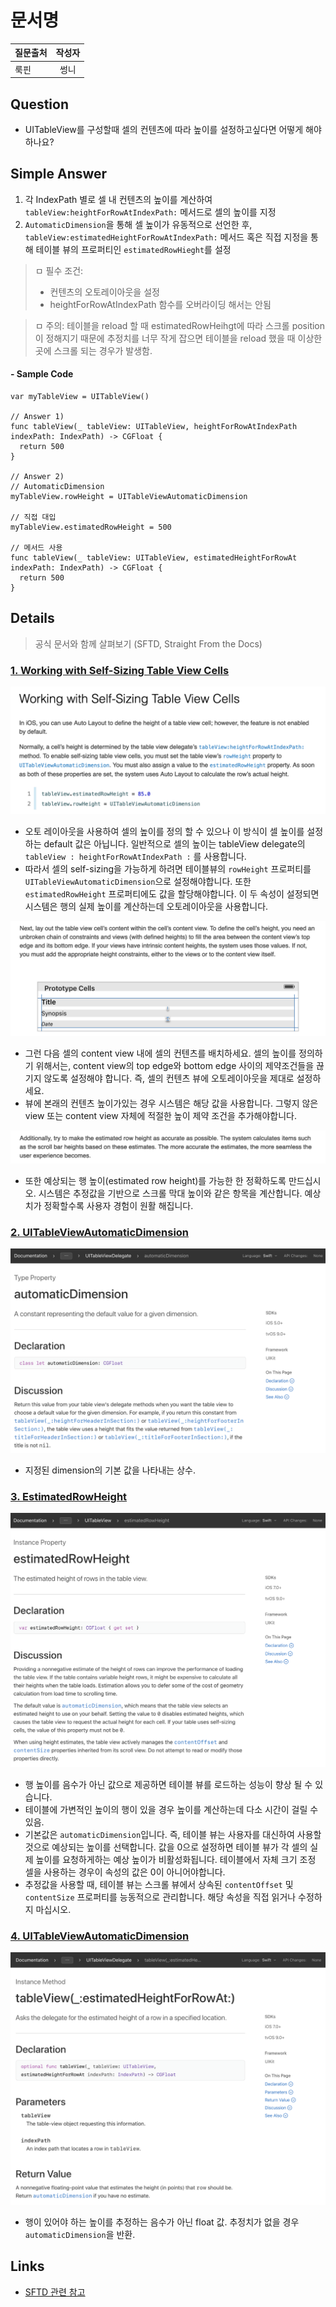 # 문서명
| 질문출처 | 작성자 |
| :--- | :---: |
| 룩핀 | 썽니 |

## Question
- UITableView를 구성할때 셀의 컨텐츠에 따라 높이를 설정하고싶다면 어떻게 해야하나요?

## Simple Answer
1. 각 IndexPath 별로 셀 내 컨텐츠의 높이를 계산하여 `tableView:heightForRowAtIndexPath:` 메서드로 셀의 높이를 지정
2. `AutomaticDimension`을 통해 셀 높이가 유동적으로 선언한 후, `tableView:estimatedHeightForRowAtIndexPath:` 메서드 혹은 직접 지정을 통해 테이블 뷰의 프로퍼티인 `estimatedRowHieght`를 설정 
  > ㅁ 필수 조건:  
  > - 컨텐츠의 오토레이아웃을 설정
  > - heightForRowAtIndexPath 함수를 오버라이딩 해서는 안됨  

  > ㅁ 주의: 테이블을 reload 할 때 estimatedRowHeihgt에 따라 스크롤 position이 정해지기 때문에 추정치를 너무 작게 잡으면 테이블을 reload 했을 때 이상한 곳에 스크롤 되는 경우가 발생함.

#### - Sample Code
```
var myTableView = UITableView()

// Answer 1)
func tableView(_ tableView: UITableView, heightForRowAtIndexPath indexPath: IndexPath) -> CGFloat {
  return 500
}

// Answer 2)
// AutomaticDimension
myTableView.rowHeight = UITableViewAutomaticDimension

// 직접 대입
myTableView.estimatedRowHeight = 500

// 메서드 사용
func tableView(_ tableView: UITableView, estimatedHeightForRowAt indexPath: IndexPath) -> CGFloat {
  return 500
}
```

## Details
> 공식 문서와 함께 살펴보기 (SFTD, Straight From the Docs)

### [1. Working with Self-Sizing Table View Cells](https://developer.apple.com/library/archive/documentation/UserExperience/Conceptual/AutolayoutPG/WorkingwithSelf-SizingTableViewCells.html)

![image](/images/self-sizing-tableview-cells-1.png)
- 오토 레이아웃을 사용하여 셀의 높이를 정의 할 수 있으나 이 방식이 셀 높이를 설정하는 default 값은 아닙니다. 일반적으로 셀의 높이는 tableView delegate의 `tableView : heightForRowAtIndexPath :` 를 사용합니다.
- 따라서 셀의 self-sizing을 가능하게 하려면 테이블뷰의 `rowHeight` 프로퍼티를 `UITableViewAutomaticDimension`으로 설정해야합니다. 또한 `estimatedRowHeight` 프로퍼티에도 값을 할당해야합니다. 이 두 속성이 설정되면 시스템은 행의 실제 높이를 계산하는데 오토레이아웃을 사용합니다.

![image](/images/self-sizing-tableview-cells-2.png)
- 그런 다음 셀의 content view 내에 셀의 컨텐츠를 배치하세요. 셀의 높이를 정의하기 위해서는, content view의 top edge와 bottom edge 사이의 제약조건들을 끊기지 않도록 설정해야 합니다. 즉, 셀의 컨텐츠 뷰에 오토레이아웃을 제대로 설정하세요.
- 뷰에 본래의 컨텐츠 높이가있는 경우 시스템은 해당 값을 사용합니다. 그렇지 않은 view 또는 content view 자체에 적절한 높이 제약 조건을 추가해야합니다.

![image](/images/self-sizing-tableview-cells-4.png)
- 또한 예상되는 행 높이(estimated row height)를 가능한 한 정확하도록 만드십시오. 시스템은 추정값을 기반으로 스크롤 막대 높이와 같은 항목을 계산합니다. 예상치가 정확할수록 사용자 경험이 원활 해집니다.

### [2. UITableViewAutomaticDimension](https://developer.apple.com/documentation/uikit/uitableviewautomaticdimension?language=objc)
   
![image](/images/automaticDimension.png)
 - 지정된 dimension의 기본 값을 나타내는 상수.

### [3. EstimatedRowHeight](https://developer.apple.com/documentation/uikit/uitableview/1614925-estimatedrowheight)
  
![image](/images/estimatedRowHeight.png)
- 행 높이를 음수가 아닌 값으로 제공하면 테이블 뷰를 로드하는 성능이 향상 될 수 있습니다.
- 테이블에 가변적인 높이의 행이 있을 경우 높이를 계산하는데 다소 시간이 걸릴 수 있음. 
- 기본값은 `automaticDimension`입니다. 즉, 테이블 뷰는 사용자를 대신하여 사용할 것으로 예상되는 높이를 선택합니다. 값을 0으로 설정하면 테이블 뷰가 각 셀의 실제 높이를 요청하게하는 예상 높이가 비활성화됩니다. 테이블에서 자체 크기 조정 셀을 사용하는 경우이 속성의 값은 0이 아니어야합니다.
- 추정값을 사용할 때, 테이블 뷰는 스크롤 뷰에서 상속된 `contentOffset` 및 `contentSize` 프로퍼티를 능동적으로 관리합니다. 해당 속성을 직접 읽거나 수정하지 마십시오. 

### [4. UITableViewAutomaticDimension](https://developer.apple.com/documentation/uikit/uitableviewdelegate/1614926-tableview)

![image](/images/tableView_estimatedHeightForRowAt.png)
- 행이 있어야 하는 높이를 추정하는 음수가 아닌 float 값. 추정치가 없을 경우 `automaticDimension`을 반환.


## Links
- [SFTD 관련 참고](https://itnext.io/uicollectionview-uicvdatasource-uicvdelegateflowlayout-straight-from-the-docs-8201a3f12bf5)
